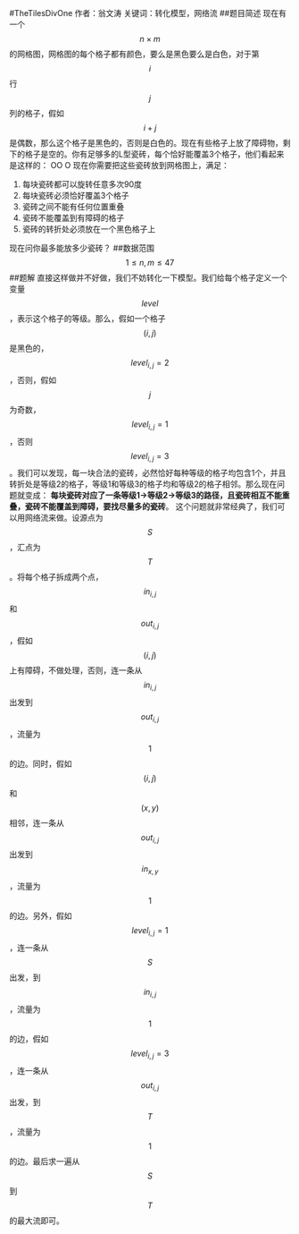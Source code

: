 #TheTilesDivOne
作者：翁文涛
关键词：转化模型，网络流
##题目简述
现在有一个$$n \times m$$的网格图，网格图的每个格子都有颜色，要么是黑色要么是白色，对于第$$i$$行$$j$$列的格子，假如$$i+j$$是偶数，那么这个格子是黑色的，否则是白色的。现在有些格子上放了障碍物，剩下的格子是空的。你有足够多的L型瓷砖，每个恰好能覆盖3个格子，他们看起来是这样的：
OO
O
现在你需要把这些瓷砖放到网格图上，满足：
1. 每块瓷砖都可以旋转任意多次90度
2. 每块瓷砖必须恰好覆盖3个格子
3. 瓷砖之间不能有任何位置重叠
4. 瓷砖不能覆盖到有障碍的格子
5. 瓷砖的转折处必须放在一个黑色格子上

现在问你最多能放多少瓷砖？
##数据范围
$$1 \leq n,m \leq 47$$
##题解
直接这样做并不好做，我们不妨转化一下模型。我们给每个格子定义一个变量$$level$$，表示这个格子的等级。那么，假如一个格子$$(i,j)$$是黑色的，$$level_{i,j} = 2$$，否则，假如$$j$$为奇数，$$level_{i,j}=1$$，否则$$level_{i,j}=3$$。我们可以发现，每一块合法的瓷砖，必然恰好每种等级的格子均包含1个，并且转折处是等级2的格子，等级1和等级3的格子均和等级2的格子相邻。那么现在问题就变成：
**每块瓷砖对应了一条等级1->等级2->等级3的路径，且瓷砖相互不能重叠，瓷砖不能覆盖到障碍，要找尽量多的瓷砖**。
这个问题就非常经典了，我们可以用网络流来做。设源点为$$S$$，汇点为$$T$$。将每个格子拆成两个点，$$in_{i,j}$$和$$out_{i,j}$$，假如$$(i,j)$$上有障碍，不做处理，否则，连一条从$$in_{i,j}$$出发到$$out_{i,j}$$，流量为$$1$$的边。同时，假如$$(i,j)$$和$$(x,y)$$相邻，连一条从$$out_{i,j}$$出发到$$in_{x,y}$$，流量为$$1$$的边。另外，假如$$level_{i,j}=1$$，连一条从$$S$$出发，到$$in_{i,j}$$，流量为$$1$$的边，假如$$level_{i,j}=3$$，连一条从$$out_{i,j}$$出发，到$$T$$，流量为$$1$$的边。最后求一遍从$$S$$到$$T$$的最大流即可。




